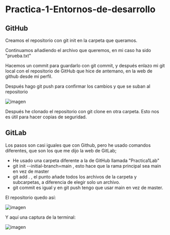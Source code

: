 # Practica-1-Entornos-de-desarrollo


## GitHub

Creamos el repositorio con git init en la carpeta que queramos. 

Continuamos añadiendo el archivo que queremos, en mi caso ha sido "prueba.txt" 

Hacemos un commit para guardarlo con git commit, y después enlazo mi git local con el repositorio de GitHub que hice de antemano, en la web de github desde mi perfil. 

Después hago git push para confirmar los cambios y que se suban al repositorio 

![imagen](https://user-images.githubusercontent.com/74322611/201540783-89f668b1-c0d7-4252-9ff6-5bf5f01dd6d5.png)

Después he clonado el repositorio con git clone en otra carpeta. Esto nos es útil para hacer copias de seguridad.

## GitLab

Los pasos son casi iguales que con Github, pero he usado comandos diferentes, que son los que me dijo la web de GitLab;

- He usado una carpeta diferente a la de GitHub llamada "Practica1Lab"
- git init --initial-branch=main , esto hace que la rama principal sea main en vez de master
- git add . , el punto añade todos los archivos de la carpeta y subcarpetas, a diferencia de elegir solo un archivo.
- git commit es igual y en git push tengo que usar main en vez de master.

El repositorio quedo así:

![imagen](https://user-images.githubusercontent.com/74322611/201542187-5b60a8ba-ae35-44f4-9cf2-ce7af439ad2a.png)

Y aquí una captura de la terminal:

![imagen](https://user-images.githubusercontent.com/74322611/201542243-cfbc4ff5-daeb-441e-a461-501df50bda37.png)

